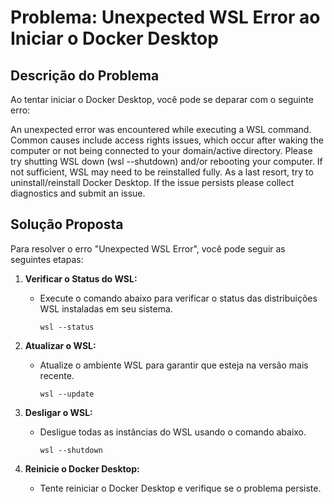 # Problema: Unexpected WSL Error ao Iniciar o Docker Desktop

## Descrição do Problema

Ao tentar iniciar o Docker Desktop, você pode se deparar com o seguinte erro:

An unexpected error was encountered while executing a WSL command.
Common causes include access rights issues, which occur after waking the computer or not being connected to your domain/active directory.
Please try shutting WSL down (wsl --shutdown) and/or rebooting your computer. If not sufficient, WSL may need to be reinstalled fully. As a last resort, try to uninstall/reinstall Docker Desktop. If the issue persists please collect diagnostics and submit an issue.

## Solução Proposta

Para resolver o erro "Unexpected WSL Error", você pode seguir as seguintes etapas:

1. **Verificar o Status do WSL:**
   - Execute o comando abaixo para verificar o status das distribuições WSL instaladas em seu sistema.
    
     `wsl --status`

2. **Atualizar o WSL:**
   - Atualize o ambiente WSL para garantir que esteja na versão mais recente.

     `wsl --update`

3. **Desligar o WSL:**
   - Desligue todas as instâncias do WSL usando o comando abaixo.

     `wsl --shutdown`

4. **Reinicie o Docker Desktop:**
   - Tente reiniciar o Docker Desktop e verifique se o problema persiste.

